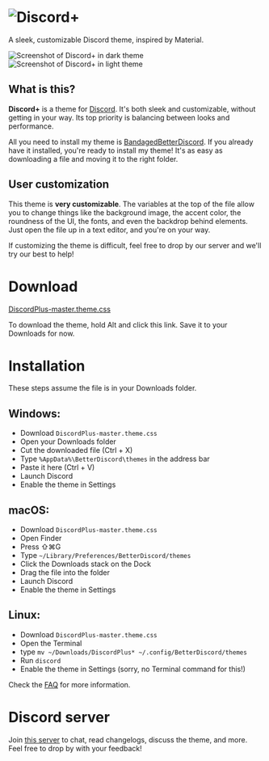 # ![Discord+](https://github.com/PlusInsta/discord-plus/blob/master/assets/wordmark_black.svg)
A sleek, customizable Discord theme, inspired by Material.

![Screenshot of Discord+ in dark theme](https://i.imgur.com/Czuxyt3.png)
![Screenshot of Discord+ in light theme](https://i.imgur.com/5mhka8H.png)

## What is this?

**Discord+** is a theme for [Discord](https://discord.com). It's both sleek and customizable, without getting in your way. Its top priority is balancing between looks and performance.

All you need to install my theme is [BandagedBetterDiscord](https://github.com/rauenzi/BetterDiscordApp/releases/latest). If you already have it installed, you're ready to install my theme! It's as easy as downloading a file and moving it to the right folder.

## User customization
This theme is **very customizable**.
The variables at the top of the file allow you to change things like the background image, the accent color, the roundness of the UI, the fonts, and even the backdrop behind elements. Just open the file up in a text editor, and you're on your way.

If customizing the theme is difficult, feel free to drop by our server and we'll try our best to help!


# Download
[DiscordPlus-master.theme.css](https://plusinsta.github.io/discord-plus/DiscordPlus-master.theme.css)

To download the theme, hold Alt and click this link. Save it to your Downloads for now.

# Installation
These steps assume the file is in your Downloads folder.

## **Windows**:
* Download `DiscordPlus-master.theme.css`
* Open your Downloads folder
* Cut the downloaded file (Ctrl + X)
* Type `%AppData%\BetterDiscord\themes` in the address bar
* Paste it here (Ctrl + V)
* Launch Discord
* Enable the theme in Settings

## **macOS**:
* Download `DiscordPlus-master.theme.css`
* Open Finder
* Press ⇧⌘G
* Type `~/Library/Preferences/BetterDiscord/themes`
* Click the Downloads stack on the Dock
* Drag the file into the folder
* Launch Discord
* Enable the theme in Settings

## **Linux**:
* Download `DiscordPlus-master.theme.css`
* Open the Terminal
* type `mv ~/Downloads/DiscordPlus* ~/.config/BetterDiscord/themes`
* Run `discord`
* Enable the theme in Settings (sorry, no Terminal command for this!)

Check the [FAQ](https://github.com/PlusInsta/discord-plus/wiki/FAQ) for more information.
# Discord server
Join [this server](https://discord.gg/2Jwh2nS) to chat, read changelogs, discuss the theme, and more. Feel free to drop by with your feedback!

